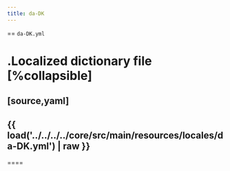 ```yaml
---
title: da-DK
---
```


== `da-DK.yml`

.Localized dictionary file
[%collapsible]
====
[source,yaml]
----
{{ load('../../../../core/src/main/resources/locales/da-DK.yml') | raw }}
----
====
